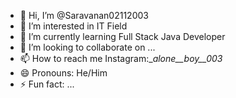 - 👋 Hi, I’m @Saravanan02112003
- 👀 I’m interested in IT Field
- 🌱 I’m currently learning Full Stack Java Developer
- 💞️ I’m looking to collaborate on ...
- 📫 How to reach me Instagram:__alone__boy__003_
- 😄 Pronouns: He/Him
- ⚡ Fun fact: ...

<!---
Saravanan02112003/Saravanan02112003 is a ✨ special ✨ repository because its `README.md` (this file) appears on your GitHub profile.
You can click the Preview link to take a look at your changes.
--->
